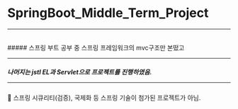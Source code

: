 # SpringBoot_Middle_Term_Project
<hr>
<br>
##### 스프링 부트 공부 중 스프링 프레임워크의 mvc구조만 본떴고 <hr>

#####  나머지는 jstl EL과 Servlet으로 프로젝트를 진행하였음. <hr>

🥶 스프링 시큐리티(검증), 국제화 등 스프링 기술이 첨가된 프로젝트가 아님.
